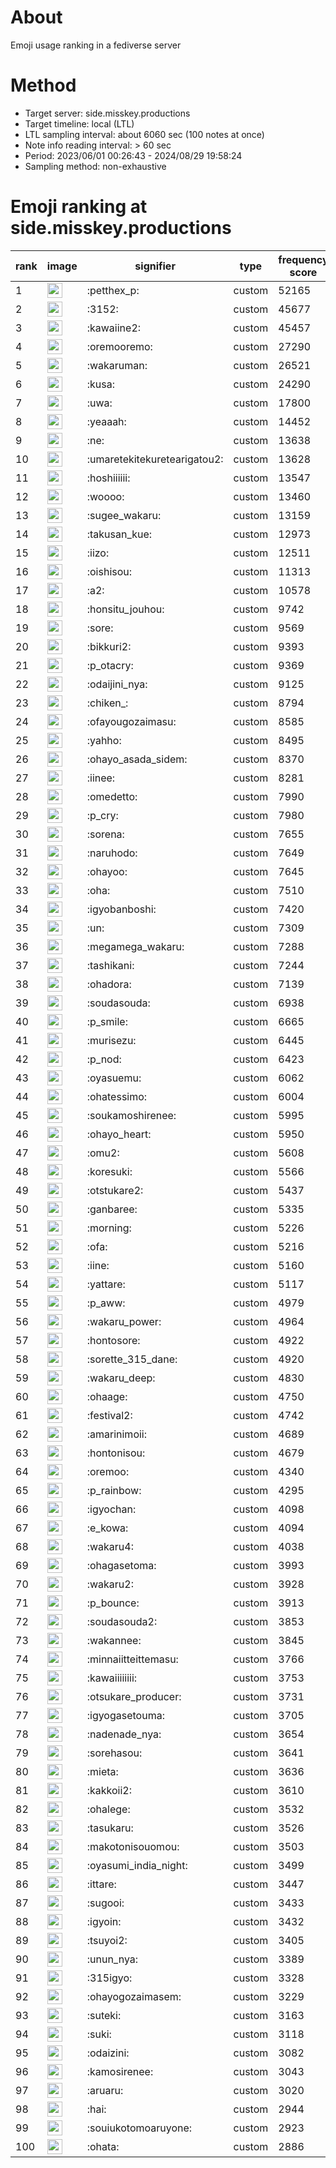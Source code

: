 # About
Emoji usage ranking in a fediverse server

# Method
- Target server: side.misskey.productions
- Target timeline: local (LTL)
- LTL sampling interval: about 6060 sec (100 notes at once)
- Note info reading interval: > 60 sec
- Period: 2023/06/01 00:26:43 - 2024/08/29 19:58:24 
- Sampling method: non-exhaustive

# Emoji ranking at side.misskey.productions

|rank|image|signifier|type|frequency score|
|----|----|----|----|----|
|1|<img height="24" src="https://side.misskey.productions/emoji/petthex_p.webp">|:petthex_p:|custom|52165|
|2|<img height="24" src="https://side.misskey.productions/emoji/3152.webp">|:3152:|custom|45677|
|3|<img height="24" src="https://side.misskey.productions/emoji/kawaiine2.webp">|:kawaiine2:|custom|45457|
|4|<img height="24" src="https://side.misskey.productions/emoji/oremooremo.webp">|:oremooremo:|custom|27290|
|5|<img height="24" src="https://side.misskey.productions/emoji/wakaruman.webp">|:wakaruman:|custom|26521|
|6|<img height="24" src="https://side.misskey.productions/emoji/kusa.webp">|:kusa:|custom|24290|
|7|<img height="24" src="https://side.misskey.productions/emoji/uwa.webp">|:uwa:|custom|17800|
|8|<img height="24" src="https://side.misskey.productions/emoji/yeaaah.webp">|:yeaaah:|custom|14452|
|9|<img height="24" src="https://side.misskey.productions/emoji/ne.webp">|:ne:|custom|13638|
|10|<img height="24" src="https://side.misskey.productions/emoji/umaretekitekuretearigatou2.webp">|:umaretekitekuretearigatou2:|custom|13628|
|11|<img height="24" src="https://side.misskey.productions/emoji/hoshiiiiii.webp">|:hoshiiiiii:|custom|13547|
|12|<img height="24" src="https://side.misskey.productions/emoji/woooo.webp">|:woooo:|custom|13460|
|13|<img height="24" src="https://side.misskey.productions/emoji/sugee_wakaru.webp">|:sugee_wakaru:|custom|13159|
|14|<img height="24" src="https://side.misskey.productions/emoji/takusan_kue.webp">|:takusan_kue:|custom|12973|
|15|<img height="24" src="https://side.misskey.productions/emoji/iizo.webp">|:iizo:|custom|12511|
|16|<img height="24" src="https://side.misskey.productions/emoji/oishisou.webp">|:oishisou:|custom|11313|
|17|<img height="24" src="https://side.misskey.productions/emoji/a2.webp">|:a2:|custom|10578|
|18|<img height="24" src="https://side.misskey.productions/emoji/honsitu_jouhou.webp">|:honsitu_jouhou:|custom|9742|
|19|<img height="24" src="https://side.misskey.productions/emoji/sore.webp">|:sore:|custom|9569|
|20|<img height="24" src="https://side.misskey.productions/emoji/bikkuri2.webp">|:bikkuri2:|custom|9393|
|21|<img height="24" src="https://side.misskey.productions/emoji/p_otacry.webp">|:p_otacry:|custom|9369|
|22|<img height="24" src="https://side.misskey.productions/emoji/odaijini_nya.webp">|:odaijini_nya:|custom|9125|
|23|<img height="24" src="https://side.misskey.productions/emoji/chiken_.webp">|:chiken_:|custom|8794|
|24|<img height="24" src="https://side.misskey.productions/emoji/ofayougozaimasu.webp">|:ofayougozaimasu:|custom|8585|
|25|<img height="24" src="https://side.misskey.productions/emoji/yahho.webp">|:yahho:|custom|8495|
|26|<img height="24" src="https://side.misskey.productions/emoji/ohayo_asada_sidem.webp">|:ohayo_asada_sidem:|custom|8370|
|27|<img height="24" src="https://side.misskey.productions/emoji/iinee.webp">|:iinee:|custom|8281|
|28|<img height="24" src="https://side.misskey.productions/emoji/omedetto.webp">|:omedetto:|custom|7990|
|29|<img height="24" src="https://side.misskey.productions/emoji/p_cry.webp">|:p_cry:|custom|7980|
|30|<img height="24" src="https://side.misskey.productions/emoji/sorena.webp">|:sorena:|custom|7655|
|31|<img height="24" src="https://side.misskey.productions/emoji/naruhodo.webp">|:naruhodo:|custom|7649|
|32|<img height="24" src="https://side.misskey.productions/emoji/ohayoo.webp">|:ohayoo:|custom|7645|
|33|<img height="24" src="https://side.misskey.productions/emoji/oha.webp">|:oha:|custom|7510|
|34|<img height="24" src="https://side.misskey.productions/emoji/igyobanboshi.webp">|:igyobanboshi:|custom|7420|
|35|<img height="24" src="https://side.misskey.productions/emoji/un.webp">|:un:|custom|7309|
|36|<img height="24" src="https://side.misskey.productions/emoji/megamega_wakaru.webp">|:megamega_wakaru:|custom|7288|
|37|<img height="24" src="https://side.misskey.productions/emoji/tashikani.webp">|:tashikani:|custom|7244|
|38|<img height="24" src="https://side.misskey.productions/emoji/ohadora.webp">|:ohadora:|custom|7139|
|39|<img height="24" src="https://side.misskey.productions/emoji/soudasouda.webp">|:soudasouda:|custom|6938|
|40|<img height="24" src="https://side.misskey.productions/emoji/p_smile.webp">|:p_smile:|custom|6665|
|41|<img height="24" src="https://side.misskey.productions/emoji/murisezu.webp">|:murisezu:|custom|6445|
|42|<img height="24" src="https://side.misskey.productions/emoji/p_nod.webp">|:p_nod:|custom|6423|
|43|<img height="24" src="https://side.misskey.productions/emoji/oyasuemu.webp">|:oyasuemu:|custom|6062|
|44|<img height="24" src="https://side.misskey.productions/emoji/ohatessimo.webp">|:ohatessimo:|custom|6004|
|45|<img height="24" src="https://side.misskey.productions/emoji/soukamoshirenee.webp">|:soukamoshirenee:|custom|5995|
|46|<img height="24" src="https://side.misskey.productions/emoji/ohayo_heart.webp">|:ohayo_heart:|custom|5950|
|47|<img height="24" src="https://side.misskey.productions/emoji/omu2.webp">|:omu2:|custom|5608|
|48|<img height="24" src="https://side.misskey.productions/emoji/koresuki.webp">|:koresuki:|custom|5566|
|49|<img height="24" src="https://side.misskey.productions/emoji/otstukare2.webp">|:otstukare2:|custom|5437|
|50|<img height="24" src="https://side.misskey.productions/emoji/ganbaree.webp">|:ganbaree:|custom|5335|
|51|<img height="24" src="https://side.misskey.productions/emoji/morning.webp">|:morning:|custom|5226|
|52|<img height="24" src="https://side.misskey.productions/emoji/ofa.webp">|:ofa:|custom|5216|
|53|<img height="24" src="https://side.misskey.productions/emoji/iine.webp">|:iine:|custom|5160|
|54|<img height="24" src="https://side.misskey.productions/emoji/yattare.webp">|:yattare:|custom|5117|
|55|<img height="24" src="https://side.misskey.productions/emoji/p_aww.webp">|:p_aww:|custom|4979|
|56|<img height="24" src="https://side.misskey.productions/emoji/wakaru_power.webp">|:wakaru_power:|custom|4964|
|57|<img height="24" src="https://side.misskey.productions/emoji/hontosore.webp">|:hontosore:|custom|4922|
|58|<img height="24" src="https://side.misskey.productions/emoji/sorette_315_dane.webp">|:sorette_315_dane:|custom|4920|
|59|<img height="24" src="https://side.misskey.productions/emoji/wakaru_deep.webp">|:wakaru_deep:|custom|4830|
|60|<img height="24" src="https://side.misskey.productions/emoji/ohaage.webp">|:ohaage:|custom|4750|
|61|<img height="24" src="https://side.misskey.productions/emoji/festival2.webp">|:festival2:|custom|4742|
|62|<img height="24" src="https://side.misskey.productions/emoji/amarinimoii.webp">|:amarinimoii:|custom|4689|
|63|<img height="24" src="https://side.misskey.productions/emoji/hontonisou.webp">|:hontonisou:|custom|4679|
|64|<img height="24" src="https://side.misskey.productions/emoji/oremoo.webp">|:oremoo:|custom|4340|
|65|<img height="24" src="https://side.misskey.productions/emoji/p_rainbow.webp">|:p_rainbow:|custom|4295|
|66|<img height="24" src="https://side.misskey.productions/emoji/igyochan.webp">|:igyochan:|custom|4098|
|67|<img height="24" src="https://side.misskey.productions/emoji/e_kowa.webp">|:e_kowa:|custom|4094|
|68|<img height="24" src="https://side.misskey.productions/emoji/wakaru4.webp">|:wakaru4:|custom|4038|
|69|<img height="24" src="https://side.misskey.productions/emoji/ohagasetoma.webp">|:ohagasetoma:|custom|3993|
|70|<img height="24" src="https://side.misskey.productions/emoji/wakaru2.webp">|:wakaru2:|custom|3928|
|71|<img height="24" src="https://side.misskey.productions/emoji/p_bounce.webp">|:p_bounce:|custom|3913|
|72|<img height="24" src="https://side.misskey.productions/emoji/soudasouda2.webp">|:soudasouda2:|custom|3853|
|73|<img height="24" src="https://side.misskey.productions/emoji/wakannee.webp">|:wakannee:|custom|3845|
|74|<img height="24" src="https://side.misskey.productions/emoji/minnaiitteittemasu.webp">|:minnaiitteittemasu:|custom|3766|
|75|<img height="24" src="https://side.misskey.productions/emoji/kawaiiiiiiii.webp">|:kawaiiiiiiii:|custom|3753|
|76|<img height="24" src="https://side.misskey.productions/emoji/otsukare_producer.webp">|:otsukare_producer:|custom|3731|
|77|<img height="24" src="https://side.misskey.productions/emoji/igyogasetouma.webp">|:igyogasetouma:|custom|3705|
|78|<img height="24" src="https://side.misskey.productions/emoji/nadenade_nya.webp">|:nadenade_nya:|custom|3654|
|79|<img height="24" src="https://side.misskey.productions/emoji/sorehasou.webp">|:sorehasou:|custom|3641|
|80|<img height="24" src="https://side.misskey.productions/emoji/mieta.webp">|:mieta:|custom|3636|
|81|<img height="24" src="https://side.misskey.productions/emoji/kakkoii2.webp">|:kakkoii2:|custom|3610|
|82|<img height="24" src="https://side.misskey.productions/emoji/ohalege.webp">|:ohalege:|custom|3532|
|83|<img height="24" src="https://side.misskey.productions/emoji/tasukaru.webp">|:tasukaru:|custom|3526|
|84|<img height="24" src="https://side.misskey.productions/emoji/makotonisouomou.webp">|:makotonisouomou:|custom|3503|
|85|<img height="24" src="https://side.misskey.productions/emoji/oyasumi_india_night.webp">|:oyasumi_india_night:|custom|3499|
|86|<img height="24" src="https://side.misskey.productions/emoji/ittare.webp">|:ittare:|custom|3447|
|87|<img height="24" src="https://side.misskey.productions/emoji/sugooi.webp">|:sugooi:|custom|3433|
|88|<img height="24" src="https://side.misskey.productions/emoji/igyoin.webp">|:igyoin:|custom|3432|
|89|<img height="24" src="https://side.misskey.productions/emoji/tsuyoi2.webp">|:tsuyoi2:|custom|3405|
|90|<img height="24" src="https://side.misskey.productions/emoji/unun_nya.webp">|:unun_nya:|custom|3389|
|91|<img height="24" src="https://side.misskey.productions/emoji/315igyo.webp">|:315igyo:|custom|3328|
|92|<img height="24" src="https://side.misskey.productions/emoji/ohayogozaimasem.webp">|:ohayogozaimasem:|custom|3229|
|93|<img height="24" src="https://side.misskey.productions/emoji/suteki.webp">|:suteki:|custom|3163|
|94|<img height="24" src="https://side.misskey.productions/emoji/suki.webp">|:suki:|custom|3118|
|95|<img height="24" src="https://side.misskey.productions/emoji/odaizini.webp">|:odaizini:|custom|3082|
|96|<img height="24" src="https://side.misskey.productions/emoji/kamosirenee.webp">|:kamosirenee:|custom|3043|
|97|<img height="24" src="https://side.misskey.productions/emoji/aruaru.webp">|:aruaru:|custom|3020|
|98|<img height="24" src="https://side.misskey.productions/emoji/hai.webp">|:hai:|custom|2944|
|99|<img height="24" src="https://side.misskey.productions/emoji/souiukotomoaruyone.webp">|:souiukotomoaruyone:|custom|2923|
|100|<img height="24" src="https://side.misskey.productions/emoji/ohata.webp">|:ohata:|custom|2886|
